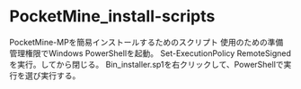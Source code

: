 # PocketMine_install-scripts
PocketMine-MPを簡易インストールするためのスクリプト
使用のための準備
管理権限でWindows PowerShellを起動。
Set-ExecutionPolicy RemoteSigned
を実行。してから閉じる。
Bin_installer.sp1を右クリックして、PowerShellで実行を選び実行する。
